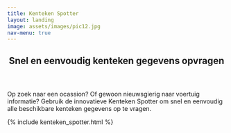 ```yaml
---
title: Kenteken Spotter
layout: landing
image: assets/images/pic12.jpg
nav-menu: true
---
```


<!-- Main -->
<div id="main">

<!-- One -->
<section id="one">
	<div class="inner">
		<header class="major">
			<h2>Snel en eenvoudig kenteken gegevens opvragen</h2>
		</header>
		<p>Op zoek naar een ocassion? Of gewoon nieuwsgierig naar voertuig informatie? Gebruik de innovatieve Kenteken Spotter om snel en eenvoudig alle beschikbare kenteken gegevens op te vragen.</p>
	</div>
</section>

<!-- Two -->
<section id="two" class="spotlights">
	{% include kenteken_spotter.html %}
</section>

<!-- Three -->
<!-- <section id="three">
	<div class="inner">
		<header class="major">
			<h2>Massa libero</h2>
		</header>
		<p>Nullam et orci eu lorem consequat tincidunt vivamus et sagittis libero. Mauris aliquet magna magna sed nunc rhoncus pharetra. Pellentesque condimentum sem. In efficitur ligula tate urna. Maecenas laoreet massa vel lacinia pellentesque lorem ipsum dolor. Nullam et orci eu lorem consequat tincidunt. Vivamus et sagittis libero. Mauris aliquet magna magna sed nunc rhoncus amet pharetra et feugiat tempus.</p>
		<ul class="actions">
			<li><a href="generic.html" class="button next">Get Started</a></li>
		</ul>
	</div>
</section> -->

</div>